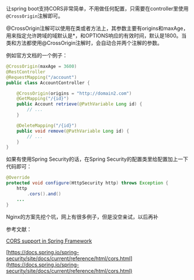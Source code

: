 让spring boot支持CORS非常简单，不用做任何配置，只需要在controller里使用`@CrossOrigin`注解即可。

@CrossOrigin注解可以使用在类或者方法上，其参数主要有origins和maxAge，用来指定允许跨域的域默认是\*，和OPTIONS响应的有效时间，默认是1800。当类和方法都使用@CrossOrigin注解时，会自动合并两个注解的参数。

例如官方文档的一个例子：

```java
@CrossOrigin(maxAge = 3600)
@RestController
@RequestMapping("/account")
public class AccountController {

	@CrossOrigin(origins = "http://domain2.com")
	@GetMapping("/{id}")
	public Account retrieve(@PathVariable Long id) {
		// ...
	}

	@DeleteMapping("/{id}")
	public void remove(@PathVariable Long id) {
		// ...
	}
}
```

如果有使用Spring Security的话，在Spring Security的配置类里给配置加上一下代码即可：
```java
@Override
protected void configure(HttpSecurity http) throws Exception {
	http
		.cors().and()
	...
}
```

Nginx的方案先挖个坑，网上有很多例子，但是没空亲试，以后再补

参考文献：

[CORS support in Spring Framework](https://spring.io/blog/2015/06/08/cors-support-in-spring-framework "CORS support in Spring Framework")

[https://docs.spring.io/spring-security/site/docs/current/reference/html/cors.html](https://docs.spring.io/spring-security/site/docs/current/reference/html/cors.html)